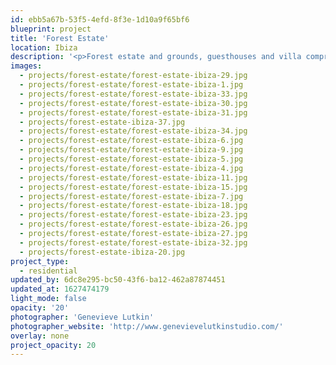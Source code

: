 ```yaml
---
id: ebb5a67b-53f5-4efd-8f3e-1d10a9f65bf6
blueprint: project
title: 'Forest Estate'
location: Ibiza
description: '<p>Forest estate and grounds, guesthouses and villa comprising 4 bedrooms in south-west Ibiza.<br></p>'
images:
  - projects/forest-estate/forest-estate-ibiza-29.jpg
  - projects/forest-estate/forest-estate-ibiza-1.jpg
  - projects/forest-estate/forest-estate-ibiza-33.jpg
  - projects/forest-estate/forest-estate-ibiza-30.jpg
  - projects/forest-estate/forest-estate-ibiza-31.jpg
  - projects/forest-estate-ibiza-37.jpg
  - projects/forest-estate/forest-estate-ibiza-34.jpg
  - projects/forest-estate/forest-estate-ibiza-6.jpg
  - projects/forest-estate/forest-estate-ibiza-9.jpg
  - projects/forest-estate/forest-estate-ibiza-5.jpg
  - projects/forest-estate/forest-estate-ibiza-4.jpg
  - projects/forest-estate/forest-estate-ibiza-11.jpg
  - projects/forest-estate/forest-estate-ibiza-15.jpg
  - projects/forest-estate/forest-estate-ibiza-7.jpg
  - projects/forest-estate/forest-estate-ibiza-18.jpg
  - projects/forest-estate/forest-estate-ibiza-23.jpg
  - projects/forest-estate/forest-estate-ibiza-26.jpg
  - projects/forest-estate/forest-estate-ibiza-27.jpg
  - projects/forest-estate/forest-estate-ibiza-32.jpg
  - projects/forest-estate-ibiza-20.jpg
project_type:
  - residential
updated_by: 6dc8e295-bc50-43f6-ba12-462a87874451
updated_at: 1627474179
light_mode: false
opacity: '20'
photographer: 'Genevieve Lutkin'
photographer_website: 'http://www.genevievelutkinstudio.com/'
overlay: none
project_opacity: 20
---
```

